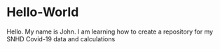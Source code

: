 # Hello-World
Hello. My name is John. I am learning how to create a repository for my SNHD Covid-19 data and calculations
